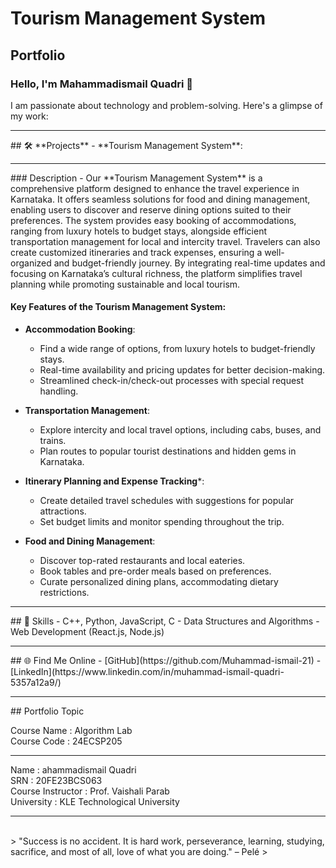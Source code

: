 # Tourism Management System

## Portfolio

### Hello, I'm **Mahammadismail Quadri** 👋
I am passionate about technology and problem-solving. Here's a glimpse of my work:

<hr>
## 🛠️ **Projects**
- **Tourism Management System**: 

<hr>
### Description
-       Our **Tourism Management System** is a comprehensive platform designed to enhance the travel experience in Karnataka. It offers seamless solutions for food and dining management, enabling users to discover and reserve dining options suited to their preferences. The system provides easy booking of accommodations, ranging from luxury hotels to budget stays, alongside efficient transportation management for local and intercity travel. Travelers can also create customized itineraries and track expenses, ensuring a well-organized and budget-friendly journey. By integrating real-time updates and focusing on Karnataka’s cultural richness, the platform simplifies travel planning while promoting sustainable and local tourism.

####        Key Features of the Tourism Management System:  
- **Accommodation Booking**:  
  - Find a wide range of options, from luxury hotels to budget-friendly stays.  
  - Real-time availability and pricing updates for better decision-making.  
  - Streamlined check-in/check-out processes with special request handling.  

- **Transportation Management**:  
  - Explore intercity and local travel options, including cabs, buses, and trains.  
  - Plan routes to popular tourist destinations and hidden gems in Karnataka.  

- **Itinerary Planning and Expense Tracking***:  
  - Create detailed travel schedules with suggestions for popular attractions.  
  - Set budget limits and monitor spending throughout the trip.  

- **Food and Dining Management**:  
  - Discover top-rated restaurants and local eateries.  
  - Book tables and pre-order meals based on preferences.  
  - Curate personalized dining plans, accommodating dietary restrictions.  

<hr>
## 🚀 Skills
- C++, Python, JavaScript, C
- Data Structures and Algorithms
- Web Development (React.js, Node.js)

<hr>
## 🌐 Find Me Online
- [GitHub](https://github.com/Muhammad-ismail-21)
- [LinkedIn](https://www.linkedin.com/in/muhammad-ismail-quadri-5357a12a9/)

<hr>
## Portfolio Topic

<dl>
<dt>Course Name : Algorithm Lab</dt>
<dt>Course Code : 24ECSP205</dt>
<hr>
<dt>Name : ahammadismail Quadri</dt>
<dt>SRN : 20FE23BCS063</dt>
<dt>Course Instructor : Prof. Vaishali Parab</dt>
<dt>University : KLE Technological University</dt>
</dl>

<hr>
<br> 
> "Success is no accident. It is hard work, perseverance, learning, studying, sacrifice, and most of all, love of what you are doing." – Pelé
>

